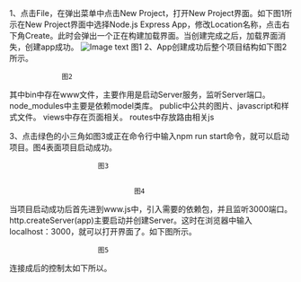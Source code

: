 1、点击File，在弹出菜单中点击New Project，打开New Project界面。如下图1所示在New Project界面中选择Node.js Express App，修改Location名称，点击右下角Create。此时会弹出一个正在构建加载界面。当创建完成之后，加载界面消失，创建app成功。
 ![Image text](../pic/concurrent/aa.jpg)
图1
2、App创建成功后整个项目结构如下图2所示。
 
                 图2
其中bin中存在www文件，主要作用是启动Server服务，监听Server端口。
node_modules中主要是依赖model类库。
public中公共的图片、javascript和样式文件。
views中存在页面相关。
routes中存放路由相关js

3、点击绿色的小三角如图3或正在命令行中输入npm run start命令，就可以启动项目。图4表面项目启动成功。
 
                          图3

 
                                   图4
当项目启动成功后首先进到www.js中，引入需要的依赖包，并且监听3000端口。http.createServer(app)主要启动并创建Server。这时在浏览器中输入localhost：3000，就可以打开界面了。如下图所示。

 

                                     
 
                          图5 
连接成后的控制太如下所以。
 

 

 
